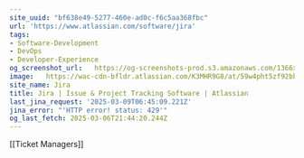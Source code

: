 ```yaml
---
site_uuid: "bf638e49-5277-460e-ad0c-f6c5aa368fbc"
url: 'https://www.atlassian.com/software/jira'
tags:
- Software-Development
- DevOps
- Developer-Experience
og_screenshot_url:   https://og-screenshots-prod.s3.amazonaws.com/1366x768/80/false/7c726d842f831681477bb1bf6b03fb838e01e1da8ca1dc1d2464aba99f591d0e.jpeg
image:   https://wac-cdn-bfldr.atlassian.com/K3MHR9G8/at/59w4pht5zf92bh3r6pg78v/heroCardSoftwareDev.webp?auto=webp&max_age=31536000
site_name: Jira
title: Jira | Issue & Project Tracking Software | Atlassian
last_jina_request: '2025-03-09T06:45:09.221Z'
jina_error: "'HTTP error! status: 429'"
og_last_fetch: 2025-03-06T21:44:20.244Z
---
```

[[Ticket Managers]]
